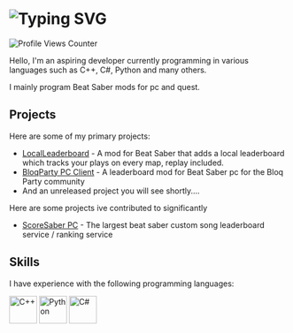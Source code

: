 # ![Typing SVG](https://readme-typing-svg.demolab.com?font=Fira+Code&weight=600&size=50&pause=1000&vCenter=true&width=675&height=65&lines=Hey+there%2C+im+Speecil!;Also+known+as+Riley)

<img src="https://komarev.com/ghpvc/?username=speecil" alt="Profile Views Counter">

Hello, I'm an aspiring developer currently programming in various languages such as C++, C#, Python and many others.

I mainly program Beat Saber mods for pc and quest.

## Projects

Here are some of my primary projects:

- [LocalLeaderboard](https://github.com/speecil/LocalLeaderboard-PC) - A mod for Beat Saber that adds a local leaderboard which tracks your plays on every map, replay included.
- [BloqParty PC Client](https://github.com/BloqParty/BloqParty-PC) - A leaderboard mod for Beat Saber pc for the Bloq Party community
- And an unreleased project you will see shortly....

Here are some projects ive contributed to significantly

- [ScoreSaber PC](https://github.com/ScoreSaber/scoresaber-plugin) - The largest beat saber custom song leaderboard service / ranking service

## Skills

I have experience with the following programming languages:

<p align="left">
  <img src="https://cdn.jsdelivr.net/gh/devicons/devicon/icons/cplusplus/cplusplus-plain.svg" alt="C++" width="50px" height="50px" />
  <img src="https://cdn.jsdelivr.net/gh/devicons/devicon/icons/python/python-plain.svg" alt="Python" width="50px" height="50px" />
  <img src="https://cdn.jsdelivr.net/gh/devicons/devicon/icons/csharp/csharp-plain.svg" alt="C#" width="50px" height="50px" />
</p>

